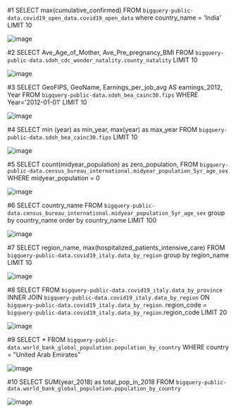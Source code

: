   #1
  SELECT max(cumulative_confirmed) 
  FROM `bigquery-public-data.covid19_open_data.covid19_open_data`
  where country_name = 'India' 
  LIMIT 10

  ![image](https://user-images.githubusercontent.com/79004583/109800462-a304a180-7c36-11eb-9bcf-09cd90d63e65.png)

  #2
  SELECT Ave_Age_of_Mother, Ave_Pre_pregnancy_BMI
  FROM `bigquery-public-data.sdoh_cdc_wonder_natality.county_natality` 
  LIMIT 10
 
 ![image](https://user-images.githubusercontent.com/79004583/109800387-89635a00-7c36-11eb-9cbc-cbda77698507.png)

 
  #3
  SELECT GeoFIPS, GeoName, Earnings_per_job_avg AS earnings_2012, Year
  FROM `bigquery-public-data.sdoh_bea_cainc30.fips`
  WHERE Year='2012-01-01'
  LIMIT 10
  
  ![image](https://user-images.githubusercontent.com/79004583/109800312-6b95f500-7c36-11eb-8f19-5a7eae0b6a43.png)

  
  #4
  SELECT min (year) as min_year, max(year) as max_year 
  FROM `bigquery-public-data.sdoh_bea_cainc30.fips` 
  LIMIT 10
  
  ![image](https://user-images.githubusercontent.com/79004583/109800231-5b7e1580-7c36-11eb-9262-b03f1adae949.png)

  
  #5
  SELECT count(midyear_population) as zero_population,
  FROM `bigquery-public-data.census_bureau_international.midyear_population_5yr_age_sex`
  WHERE midyear_population = 0
  
  ![image](https://user-images.githubusercontent.com/79004583/109800170-4ef9bd00-7c36-11eb-9421-62dd669e9b46.png)

  
  #6
  SELECT country_name 
  FROM `bigquery-public-data.census_bureau_international.midyear_population_5yr_age_sex`
  group by country_name 
  order by country_name
  LIMIT 100
  
  ![image](https://user-images.githubusercontent.com/79004583/109800119-3f7a7400-7c36-11eb-9d1c-0137d848a6f0.png)

  
  #7
  SELECT region_name, max(hospitalized_patients_intensive_care) 
  FROM `bigquery-public-data.covid19_italy.data_by_region`
  group by region_name
  LIMIT 10
  
  ![image](https://user-images.githubusercontent.com/79004583/109800064-2d98d100-7c36-11eb-9f1e-7d39469ba199.png)

  
  #8
  SELECT
  FROM `bigquery-public-data.covid19_italy.data_by_province` 
  INNER JOIN `bigquery-public-data.covid19_italy.data_by_region` 
  ON `bigquery-public-data.covid19_italy.data_by_region`. region_code = `bigquery-public-data.covid19_italy.data_by_region`.region_code
  LIMIT 20
  
  ![image](https://user-images.githubusercontent.com/79004583/109799989-19ed6a80-7c36-11eb-8c74-dcc1faaf3876.png)

  
  #9
  SELECT *
  FROM `bigquery-public-data.world_bank_global_population.population_by_country` 
  WHERE country = "United Arab Emirates"
  
  ![image](https://user-images.githubusercontent.com/79004583/109799742-cf6bee00-7c35-11eb-8d7e-418e6e4622ed.png)

  
  #10
  SELECT SUM(year_2018) as total_pop_in_2018
  FROM `bigquery-public-data.world_bank_global_population.population_by_country` 
  
  ![image](https://user-images.githubusercontent.com/79004583/109799430-7ac87300-7c35-11eb-83d5-418ed0f77872.png)


